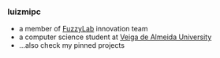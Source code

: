 ### luizmipc
* a member of [FuzzyLab](https://fuzzylab.tech/) innovation team
* a computer science student at [Veiga de Almeida University](https://www.uva.br/) 
* ...also check my pinned projects
